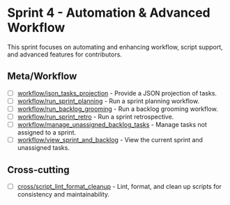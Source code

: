 # Sprint 4 - Automation & Advanced Workflow

This sprint focuses on automating and enhancing workflow, script support, and advanced features for contributors.

## Meta/Workflow
- [ ] [workflow/json_tasks_projection](../../issues/open/workflow/json_tasks_projection.md) - Provide a JSON projection of tasks.
- [ ] [workflow/run_sprint_planning](../../issues/open/workflow/run_sprint_planning.md) - Run a sprint planning workflow.
- [ ] [workflow/run_backlog_grooming](../../issues/open/workflow/run_backlog_grooming.md) - Run a backlog grooming workflow.
- [ ] [workflow/run_sprint_retro](../../issues/open/workflow/run_sprint_retro.md) - Run a sprint retrospective.
- [ ] [workflow/manage_unassigned_backlog_tasks](../../issues/open/workflow/manage_unassigned_backlog_tasks.md) - Manage tasks not assigned to a sprint.
- [ ] [workflow/view_sprint_and_backlog](../../issues/open/workflow/view_sprint_and_backlog.md) - View the current sprint and unassigned tasks.

## Cross-cutting
- [ ] [cross/script_lint_format_cleanup](../../issues/open/cross/script_lint_format_cleanup.md) - Lint, format, and clean up scripts for consistency and maintainability. 